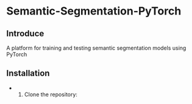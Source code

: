 # Semantic-Segmentation-PyTorch

## Introduce  
A platform for training and testing semantic segmentation models using PyTorch  
## Installation  
* 1. Clone the repository:
